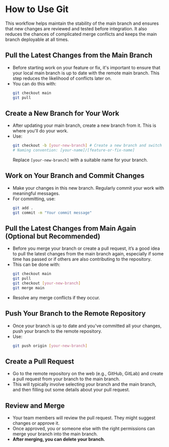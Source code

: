 # How to Use Git

This workflow helps maintain the stability of the main branch and ensures that new changes are reviewed and tested before integration. It also reduces the chances of complicated merge conflicts and keeps the main branch deployable at all times.

## **Pull the Latest Changes from the Main Branch**

- Before starting work on your feature or fix, it's important to ensure that your local main branch is up to date with the remote main branch. This step reduces the likelihood of conflicts later on.
- You can do this with:
  ```bash
  git checkout main
  git pull
  ```

## **Create a New Branch for Your Work**

- After updating your main branch, create a new branch from it. This is where you'll do your work.
- Use:
  ```bash
  git checkout -b [your-new-branch] # Create a new branch and switch to it
  # Naming convention: [your-name]/[feature-or-fix-name]
  ```
  Replace `[your-new-branch]` with a suitable name for your branch.

## **Work on Your Branch and Commit Changes**

- Make your changes in this new branch. Regularly commit your work with meaningful messages.
- For committing, use:
  ```bash
  git add .
  git commit -m "Your commit message"
  ```

## **Pull the Latest Changes from Main Again (Optional but Recommended)**

- Before you merge your branch or create a pull request, it’s a good idea to pull the latest changes from the main branch again, especially if some time has passed or if others are also contributing to the repository.
- This can be done with:
  ```bash
  git checkout main
  git pull
  git checkout [your-new-branch]
  git merge main
  ```
- Resolve any merge conflicts if they occur.

## **Push Your Branch to the Remote Repository**

- Once your branch is up to date and you've committed all your changes, push your branch to the remote repository.
- Use:
  ```bash
  git push origin [your-new-branch]
  ```

## **Create a Pull Request**

- Go to the remote repository on the web (e.g., GitHub, GitLab) and create a pull request from your branch to the main branch.
- This will typically involve selecting your branch and the main branch, and then filling out some details about your pull request.

## **Review and Merge**

- Your team members will review the pull request. They might suggest changes or approve it.
- Once approved, you or someone else with the right permissions can merge your branch into the main branch.
- **After merging, you can delete your branch.**
